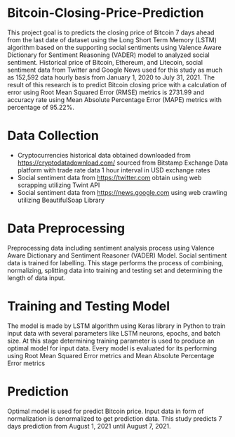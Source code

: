 # Bitcoin-Closing-Price-Prediction
This project goal is to predicts the closing price of Bitcoin 7 days ahead from the last date of dataset using the Long Short Term Memory (LSTM) algorithm based on the supporting social sentiments using Valence Aware Dictionary for Sentiment Reasoning (VADER) model to analyzed social sentiment. Historical price of Bitcoin, Ethereum, and Litecoin, social sentiment data from Twitter and Google News used for this study as much as 152,592 data hourly basis from January 1, 2020 to July 31, 2021. The result of this research is to predict Bitcoin closing price with a calculation of error using Root Mean Squared Error (RMSE) metrics is 2731.99 and accuracy rate using Mean Absolute Percentage Error (MAPE) metrics with percentage of 95.22%.

# Data Collection
* Cryptocurrencies historical data obtained downloaded from https://cryptodatadownload.com/ sourced from Bitstamp Exchange Data platform with trade rate data 1 hour interval in USD exchange rates
* Social sentiment data from https://twitter.com obtain using web scrapping utilizing Twint API
* Social sentiment data from https://news.google.com using web crawling utilizing BeautifulSoap Library

# Data Preprocessing
  Preprocessing data including sentiment analysis process using Valence Aware Dictionary and Sentiment Reasoner (VADER) Model. Social sentiment data is trained for labelling. This stage performs the process of combining, normalizing, splitting data into training and testing set and determining the length of data input.

# Training and Testing Model
  The model is made by LSTM algorithm using Keras library in Python to train input data with several parameters like LSTM neurons, epochs, and batch size. At this stage determining training parameter is used to produce an optimal model for input data. Every model is evaluated for its performing using Root Mean Squared Error metrics and Mean Absolute Percentage Error metrics
 
 # Prediction
  Optimal model is used for predict Bitcoin price. Input data in form of normalization is denormalized to get prediction data. This study predicts 7 days prediction from August 1, 2021 until August 7, 2021.


